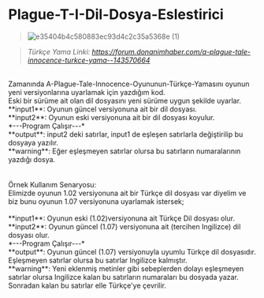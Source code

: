 # Plague-T-I-Dil-Dosya-Eslestirici

>![e35404b4c580883ec93d4c2c35a5368e (1)](https://user-images.githubusercontent.com/50713500/135296427-cfb40a82-a47e-43ef-be9d-c35e19d627e7.jpeg)


> *Türkçe Yama Linki: https://forum.donanimhaber.com/a-plague-tale-innocence-turkce-yama--143570664*

<br />
Zamanında A-Plague-Tale-Innocence-Oyununun-Türkçe-Yamasını oyunun yeni versiyonlarına uyarlamak için yazdığım kod.<br />
Eski bir sürüme ait olan dil dosyasını yeni sürüme uygun şekilde uyarlar.<br />
**input1**: Oyunun güncel versiyonuna ait bir dil dosyası.<br />
**input2**: Oyunun eski versiyonuna ait bir dil dosyası koyulur.<br />
*---Program Çalışır---*<br />
**output**: input2 deki satırlar, input1 de eşleşen satırlarla değiştirilip bu dosyaya yazılır.<br />
**warning**: Eğer eşleşmeyen satırlar olursa bu satırların numaralarının yazdığı dosya.<br />
<br />
<br />
Örnek Kullanım Senaryosu:<br />
Elimizde oyunun 1.02 versiyonuna ait bir Türkçe dil dosyası var diyelim ve biz bunu oyunun 1.07 versiyonuna uyarlamak istersek;
<br /><br />
**input1**: Oyunun eski (1.02)versiyonuna ait Türkçe Dil dosyası olur.<br />
**input2**: Oyunun güncel (1.07) versiyonuna ait (tercihen Ingilizce) dil dosyası olur.<br />
*---Program Çalışır---*<br />
**output**: Oyunun güncel (1.07) versiyonuyla uyumlu Türkçe dil dosyasıdır. Eşleşmeyen satırlar olursa bu satırlar Ingilizce kalmıştır.<br />
**warning**: Yeni eklenmiş metinler gibi sebeplerden dolayı eşleşmeyen satırlar olursa Ingilizce kalan bu satırların numaraları bu dosyada yazar.
Sonradan kalan bu satırlar  elle Türkçe'ye çevrilir.



